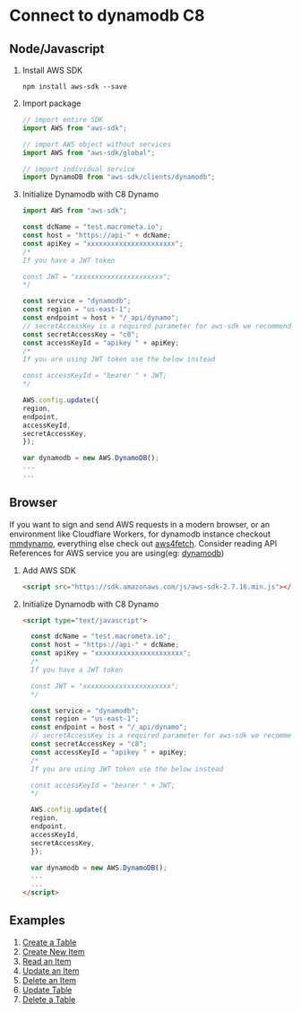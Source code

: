 # Connect to dynamodb C8

## Node/Javascript

1. Install AWS SDK

   ```
   npm install aws-sdk --save
   ```

2. Import package

   ```js
   // import entire SDK
   import AWS from "aws-sdk";

   // import AWS object without services
   import AWS from "aws-sdk/global";

   // import individual service
   import DynamoDB from "aws-sdk/clients/dynamodb";
   ```

3. Initialize Dynamodb with C8 Dynamo

   ```js
   import AWS from "aws-sdk";

   const dcName = "test.macrometa.io";
   const host = "https://api-" + dcName;
   const apiKey = "xxxxxxxxxxxxxxxxxxxxxx";
   /*
   If you have a JWT token

   const JWT = "xxxxxxxxxxxxxxxxxxxxxx";
   */

   const service = "dynamodb";
   const region = "us-east-1";
   const endpoint = host + "/_api/dynamo";
   // secretAccessKey is a required parameter for aws-sdk we recommend you to pass "c8"
   const secretAccessKey = "c8";
   const accessKeyId = "apikey " + apiKey;
   /*
   If you are using JWT token use the below instead

   const accessKeyId = "bearer " + JWT;
   */

   AWS.config.update({
   region,
   endpoint,
   accessKeyId,
   secretAccessKey,
   });

   var dynamodb = new AWS.DynamoDB();
   ...
   ...
   ```

## Browser

If you want to sign and send AWS requests in a modern browser, or an environment like Cloudflare Workers, for dynamodb instance checkout [mmdynamo](https://www.npmjs.com/package/mmdynamo), everything else check out [aws4fetch](https://www.npmjs.com/package/aws4fetch). Consider reading API References for AWS service you are using(eg: [dynamodb](https://docs.aws.amazon.com/amazondynamodb/latest/APIReference/Welcome.html))

1. Add AWS SDK

   ```html
   <script src="https://sdk.amazonaws.com/js/aws-sdk-2.7.16.min.js"></script>
   ```

2. Initialize Dynamodb with C8 Dynamo

   ```html
   <script type="text/javascript">

     const dcName = "test.macrometa.io";
     const host = "https://api-" + dcName;
     const apiKey = "xxxxxxxxxxxxxxxxxxxxxx";
     /*
     If you have a JWT token

     const JWT = "xxxxxxxxxxxxxxxxxxxxxx";
     */

     const service = "dynamodb";
     const region = "us-east-1";
     const endpoint = host + "/_api/dynamo";
     // secretAccessKey is a required parameter for aws-sdk we recommend you to pass "c8"
     const secretAccessKey = "c8";
     const accessKeyId = "apikey " + apiKey;
     /*
     If you are using JWT token use the below instead

     const accessKeyId = "bearer " + JWT;
     */

     AWS.config.update({
     region,
     endpoint,
     accessKeyId,
     secretAccessKey,
     });

     var dynamodb = new AWS.DynamoDB();
     ...
     ...
   </script>
   ```

## Examples

1. [Create a Table](createTable.md)
2. [Create New Item](createNewItem.md)
3. [Read an Item](readAnItem.md)
4. [Update an Item](updateAnItem.md)
5. [Delete an Item](deleteAnItem.md)
6. [Update Table](updateTable.md)
7. [Delete a Table](deleteTable.md)
